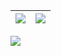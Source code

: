 
|![](https://github-readme-stats.vercel.app/api?username=fatihturker&&show_icons=true&title_color=ffffff&icon_color=bb2acf&text_color=daf7dc&bg_color=151515)|![](https://github-readme-stats.vercel.app/api/top-langs/?username=fatihturker&layout=compact&hide=css,html,php&theme=tokyonight&langs_count=10)|
|-|-|

![](https://activity-graph.herokuapp.com/graph?username=fatihturker&theme=redical)
